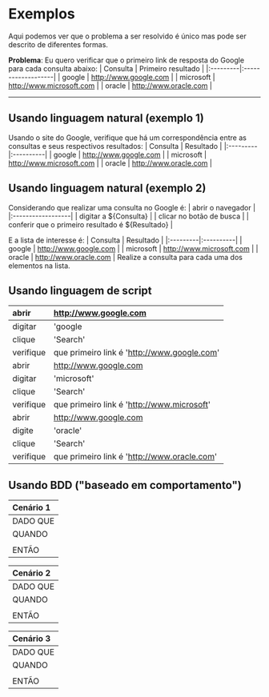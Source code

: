 # Exemplos #

Aqui podemos ver que o problema a ser resolvido é único mas pode ser descrito de diferentes formas.

**Problema**: Eu quero verificar que o primeiro link de resposta do Google para cada consulta abaixo:
| Consulta | Primeiro resultado |
|:---------|:-------------------|
| google   | http://www.google.com |
| microsoft | http://www.microsoft.com |
| oracle   | http://www.oracle.com |

---


## Usando linguagem natural (exemplo 1) ##
Usando o site do Google, verifique que há um correspondência entre as consultas e seus respectivos resultados:
| Consulta | Resultado |
|:---------|:----------|
| google   | http://www.google.com |
| microsoft | http://www.microsoft.com |
| oracle   | http://www.oracle.com |

## Usando linguagem natural (exemplo 2) ##
Considerando que realizar uma consulta no Google é:
| abrir o navegador |
|:------------------|
| digitar a ${Consulta} |
| clicar no botão de busca |
| conferir que o primeiro  resultado é ${Resultado} |

E a lista de interesse é:
| Consulta | Resultado |
|:---------|:----------|
| google   | http://www.google.com |
| microsoft | http://www.microsoft.com |
| oracle   | http://www.oracle.com |
Realize a consulta para cada uma dos elementos na lista.


## Usando linguagem de script ##
| abrir | http://www.google.com |
|:------|:----------------------|
| digitar | 'google               |
| clique | 'Search'              |
| verifique | que primeiro link é 'http://www.google.com' |
| abrir | http://www.google.com |
| digitar | 'microsoft'           |
| clique | 'Search'              |
| verifique |que primeiro link é 'http://www.microsoft' |
| abrir | http://www.google.com |
| digite | 'oracle'              |
| clique | 'Search'              |
| verifique | que primeiro link é 'http://www.oracle.com' |

## Usando BDD ("baseado em comportamento") ##
| Cenário 1 |
|:----------|
| DADO QUE  | O browser está na página do Google |
| QUANDO    | Eu digito 'google' |
|           |E clico em 'Search' |
| ENTÃO     | o primeiro resultado é 'http://www.google.com'. |

| Cenário 2 |
|:----------|
| DADO QUE  | O browser está na página do Google |
| QUANDO    | Eu digito 'microsoft' |
|           |E clico em 'Search' |
| ENTÃO     | o primeiro resultado é 'http://www.microsoft.com'. |

| Cenário 3 |
|:----------|
| DADO QUE  | O browser está na página do Google |
| QUANDO    | Eu digito 'oracle' |
|           |E clico em 'Search' |
| ENTÃO     | o primeiro resultado é 'http://www.oracle.com'. |